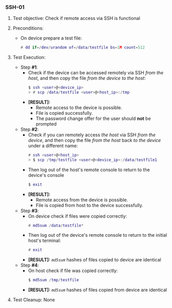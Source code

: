 ### SSH-01

1. Test objective: Check if remote access via SSH is functional
2. Preconditions:

   * On device prepare a test file:
     ```lua
     # dd if=/dev/urandom of=/data/testfile bs=1M count=512
     ```
3. Test Execution:

   - Step **#1**:
     - Check if the device can be accessed remotely via SSH *from the host*, and then copy the file *from the device* *to the host*:
        ```lua
        $ ssh <user>@<device_ip> 
        > # scp /data/testfile <user>@<host_ip>:/tmp
        ```
     - **[RESULT]:** 
       - Remote access to the device is possible. 
       - File is copied successfully.
       - The password change offer for the user should **not** be prompted
   - Step **#2**:
     - Check if you can remotely access *the host* via SSH *from the device*, and then copy the file *from the host* back *to the device* under a different name:
        ```lua
        # ssh <user>@<host_ip>
        > $ scp /tmp/testfile <user>@<device_ip>:/data/testfile1
        ```
     - Then log out of the host's remote console to return to the device's console
       ```lua
       $ exit
       ```
     - **[RESULT]:** 
       - Remote access from the device is possible. 
       - File is copied from host to the device successfully.
   - Step **#3**:
     - On device check if files were copied correctly:
        ```lua
        # md5sum /data/testfile*
        ```
     - Then log out of the device's remote console to return to the initial host's terminal:
       ```lua
       # exit
       ```
     - **[RESULT]:** _`md5sum`_ hashes of files copied to device are identical
   - Step **#4**:
     - On host check if file was copied correctly:
        ```lua
        $ md5sum /tmp/testfile
        ```
     - **[RESULT]:** _`md5sum`_ hashes of files copied from device are identical

4. Test Cleanup: None
